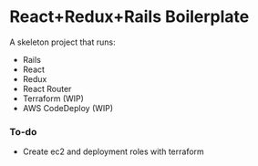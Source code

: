 # React+Redux+Rails Boilerplate
A skeleton project that runs:
- Rails
- React
- Redux
- React Router
- Terraform (WIP)
- AWS CodeDeploy (WIP)

### To-do
- Create ec2 and deployment roles with terraform
